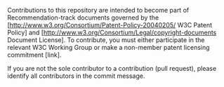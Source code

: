 Contributions to this repository are intended to become part of
Recommendation-track documents governed by the
[http://www.w3.org/Consortium/Patent-Policy-20040205/ W3C Patent Policy]
and [http://www.w3.org/Consortium/Legal/copyright-documents Document
License]. To contribute, you must either participate in the relevant W3C
Working Group or make a non-member patent licensing commitment [link].

If you are not the sole contributor to a contribution (pull request),
please identify all contributors in the commit message.
